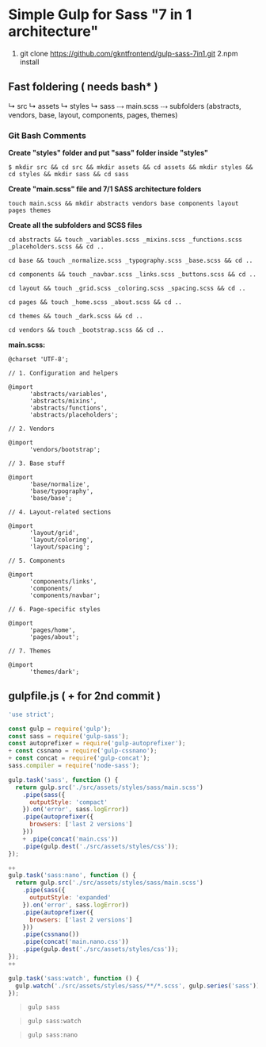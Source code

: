 # Simple Gulp for Sass "7 in 1 architecture"

1. git clone https://github.com/gkntfrontend/gulp-sass-7in1.git
2.npm install

## Fast foldering ( needs bash* )

↳ src
  ↳ assets
    ↳ styles
      ↳ sass
        ⤏ main.scss
        ⤏ subfolders (abstracts, vendors, base, layout, components, pages, themes)

### Git Bash Comments

__Create "styles" folder and put "sass" folder inside "styles"__
```
$ mkdir src && cd src && mkdir assets && cd assets && mkdir styles && cd styles && mkdir sass && cd sass
```
__Create "main.scss" file and 7/1 SASS architecture folders__
```
touch main.scss && mkdir abstracts vendors base components layout pages themes
```
__Create all the subfolders and SCSS files__
```
cd abstracts && touch _variables.scss _mixins.scss _functions.scss _placeholders.scss && cd ..

cd base && touch _normalize.scss _typography.scss _base.scss && cd ..

cd components && touch _navbar.scss _links.scss _buttons.scss && cd ..

cd layout && touch _grid.scss _coloring.scss _spacing.scss && cd ..

cd pages && touch _home.scss _about.scss && cd ..

cd themes && touch _dark.scss && cd ..

cd vendors && touch _bootstrap.scss && cd ..
```
__main.scss:__
```
@charset 'UTF-8';

// 1. Configuration and helpers

@import
      'abstracts/variables',
      'abstracts/mixins',
      'abstracts/functions',
      'abstracts/placeholders';

// 2. Vendors

@import
      'vendors/bootstrap';

// 3. Base stuff

@import
      'base/normalize',
      'base/typography',
      'base/base';

// 4. Layout-related sections

@import
      'layout/grid',
      'layout/coloring',
      'layout/spacing';

// 5. Components

@import
      'components/links',
      'components/
      'components/navbar';

// 6. Page-specific styles

@import
      'pages/home',
      'pages/about';

// 7. Themes

@import
      'themes/dark';
```

## gulpfile.js ( + for 2nd commit )
```javascript
'use strict';

const gulp = require('gulp');
const sass = require('gulp-sass');
const autoprefixer = require('gulp-autoprefixer');
+ const cssnano = require('gulp-cssnano');
+ const concat = require('gulp-concat');
sass.compiler = require('node-sass');

gulp.task('sass', function () {
  return gulp.src('./src/assets/styles/sass/main.scss')
    .pipe(sass({
      outputStyle: 'compact'
    }).on('error', sass.logError))
    .pipe(autoprefixer({
      browsers: ['last 2 versions']
    }))
    + .pipe(concat('main.css'))
    .pipe(gulp.dest('./src/assets/styles/css'));
});

++
gulp.task('sass:nano', function () {
  return gulp.src('./src/assets/styles/sass/main.scss')
    .pipe(sass({
      outputStyle: 'expanded'
    }).on('error', sass.logError))
    .pipe(autoprefixer({
      browsers: ['last 2 versions']
    }))
    .pipe(cssnano())
    .pipe(concat('main.nano.css'))
    .pipe(gulp.dest('./src/assets/styles/css'));
});
++

gulp.task('sass:watch', function () {
  gulp.watch('./src/assets/styles/sass/**/*.scss', gulp.series('sass'));
});
```

> ```gulp sass```   

> ```gulp sass:watch``` 

> ```gulp sass:nano``` 
